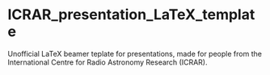 # ICRAR_presentation_LaTeX_template
Unofficial LaTeX beamer teplate for presentations, made for people from the International Centre for Radio Astronomy Research (ICRAR).
